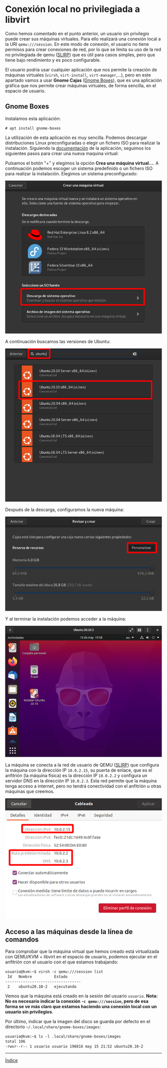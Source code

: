 # Conexión local no privilegiada a libvirt

Como hemos comentado en el punto anterior, un usuario sin privilegio puede crear sus máquinas virtuales. Para ello realizará una conexión local a la URI `qemu:///session`. En este modo de conexión, el usuario no tiene permisos para crear conexiones de red, por lo que se limita su uso de la red no privilegiada de qemu ([SLIRP](https://wiki.qemu.org/Documentation/Networking#User_Networking_.28SLIRP.29)) que es útil para casos simples, pero que tiene bajo rendimiento y es poco configurable. 

El usuario podría usar cualquier aplicación que nos permite la creación de máquinas virtuales (`virsh`, `virt-install`, `virt-manager`,...), pero en este apartado vamos a usar **Gnome Cajas** ([Gnome Boxes](https://wiki.gnome.org/Apps/Boxes)), que es una aplicación gráfica que nos permite crear máquinas virtuales, de forma sencilla, en el espacio de usuario.

## Gnome Boxes

Instalamos esta aplicación:

```
# apt install gnome-boxes
```

La utilización de esta aplicación es muy sencilla. Podemos descargar distribuciones Linux preconfiguradas o elegir un fichero ISO para realizar la instalación. Siguiendo la [documentación](https://help.gnome.org/users/gnome-boxes/stable/index.html.es) de la aplicación, seguimos los siguientes pasos para crear una nueva maquina virtual:

Pulsamos el botón "+" y elegimos la opción **Crea una máquina virtual...**. A continuación podemos escoger un sistema predefinido o un fichero ISO para realizar la instalación. Elegimos un sistema preconfigurado:

![boxes](img/boxes1.png)

A continuación buscamos las versiones de Ubuntu:

![boxes](img/boxes2.png)

Después de la descarga, configuramos la nueva máquina:

![boxes](img/boxes3.png)

Y al terminar la instalación  podemos acceder a la máquina:

![boxes](img/boxes4.png)

La máquina se conecta a la red de usuario de QEMU ([SLIRP](https://wiki.qemu.org/Documentation/Networking#User_Networking_.28SLIRP.29)) que configura la máquina con la dirección IP `10.0.2.15`, su puerta de enlace, que es el anfitrión (la máquina física) es la dirección IP `10.0.2.2` y configura un servidor DNS en la dirección IP `10.0.2.3`. Esta red permite que la máquina tenga acceso a internet, pero no tendrá conectividad con el anfitrión u otras máquinas que creemos.

![boxes](img/boxes5.png)

## Acceso a las máquinas desde la línea de comandos

Para comprobar que la máquina virtual que hemos creado está virtualizada con QEMU/KVM + libvirt en el espacio de usuario, podemos ejecutar en el anfitrión con el usuario con el que estamos trabajando:

```
usuario@kvm:~$ virsh -c qemu:///session list
 Id   Nombre          Estado
----------------------------------
 2    ubuntu20.10-2   ejecutando
```

Vemos que la máquina está creado en la sesión del usuario `usuario`. **Nota: No es necesario indicar la conexión `-c qemu:///session`, pero de esa forma se ve más claro que estamos haciendo una conexión local con un usuario sin privilegios**.

Por último, indicar que la imagen del disco se guarda por defecto en el directorio `~/.local/share/gnome-boxes/images`:

```
usuario@kvm:~$ ls -l .local/share/gnome-boxes/images
total 196
-rwxr--r-- 1 usuario usuario 196816 may 15 21:52 ubuntu20.10-2
```

---

[Índice](https://github.com/josedom24/curso_virtualizacion_linux)

